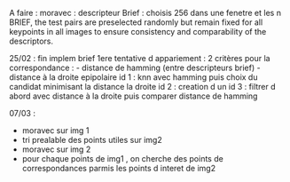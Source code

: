 A faire  : 
moravec :  descripteur Brief : 
choisis 256 dans une fenetre et les 
n BRIEF, the test pairs are preselected randomly but remain fixed for all keypoints in all images to ensure consistency and comparability of the descriptors.


25/02 : fin implem brief
1ere tentative d appariement : 
 2 critères pour la correspondance : 
    - distance de hamming (entre descripteurs brief)
    - distance à la droite epipolaire
    id 1 : knn avec hamming puis choix du candidat minimisant la distance  la droite
    id 2 : creation d un 
    id 3 : filtrer d abord avec distance à la droite puis comparer distance de hamming


07/03 : 
 - moravec sur img 1
 - tri prealable des points  utiles sur img2
 - moravec  sur img 2
 - pour chaque points de img1 , on cherche des points de correspondances parmis les points d interet de img2